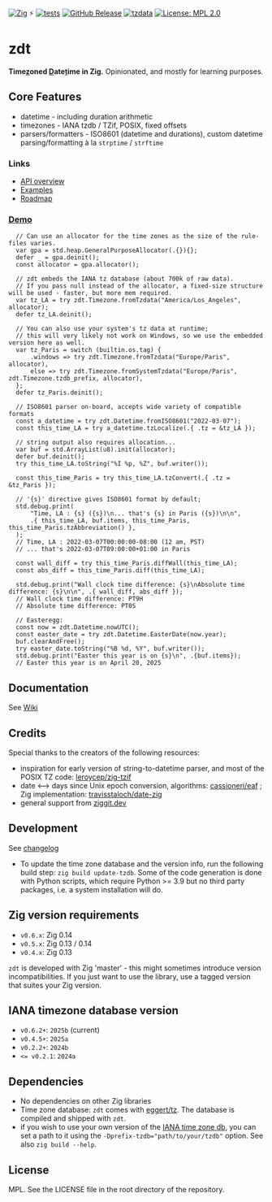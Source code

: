 <!-- -*- coding: utf-8 -*- -->

[![Zig](https://img.shields.io/badge/-Zig-F7A41D?style=flat&logo=zig&logoColor=white)](https://ziglang.org/) ⚡ [![tests](https://github.com/FObersteiner/zdt/actions/workflows/zdt-tests.yml/badge.svg)](https://github.com/FObersteiner/zdt/actions/workflows/zdt-tests.yml)  [![GitHub Release](https://img.shields.io/github/v/release/FObersteiner/zdt)](https://github.com/FObersteiner/zdt/releases)  [![tzdata](https://img.shields.io/badge/tzdata-2025b-blue)](https://www.iana.org/time-zones)  [![License: MPL 2.0](https://img.shields.io/badge/License-MPL_2.0-brightgreen.svg)](https://github.com/FObersteiner/zdt/blob/master/LICENSE)

# zdt

**Time<ins>z</ins>oned <ins>D</ins>ate<ins>t</ins>ime in Zig.** Opinionated, and mostly for learning purposes.

## Core Features

- datetime - including duration arithmetic
- timezones - IANA tzdb / TZif, POSIX, fixed offsets
- parsers/formatters - ISO8601 (datetime and durations), custom datetime parsing/formatting à la `strptime` / `strftime`

### Links

- [API overview](https://github.com/FObersteiner/zdt/wiki/API-overview)
- [Examples](https://github.com/FObersteiner/zdt/tree/master/examples)
- [Roadmap](https://github.com/FObersteiner/zdt/wiki/Roadmap)

### [Demo](https://github.com/FObersteiner/zdt/blob/master/examples/demo.zig)

```zig
  // Can use an allocator for the time zones as the size of the rule-files varies.
  var gpa = std.heap.GeneralPurposeAllocator(.{}){};
  defer _ = gpa.deinit();
  const allocator = gpa.allocator();

  // zdt embeds the IANA tz database (about 700k of raw data).
  // If you pass null instead of the allocator, a fixed-size structure will be used - faster, but more mem required.
  var tz_LA = try zdt.Timezone.fromTzdata("America/Los_Angeles", allocator);
  defer tz_LA.deinit();

  // You can also use your system's tz data at runtime;
  // this will very likely not work on Windows, so we use the embedded version here as well.
  var tz_Paris = switch (builtin.os.tag) {
      .windows => try zdt.Timezone.fromTzdata("Europe/Paris", allocator),
      else => try zdt.Timezone.fromSystemTzdata("Europe/Paris", zdt.Timezone.tzdb_prefix, allocator),
  };
  defer tz_Paris.deinit();

  // ISO8601 parser on-board, accepts wide variety of compatible formats
  const a_datetime = try zdt.Datetime.fromISO8601("2022-03-07");
  const this_time_LA = try a_datetime.tzLocalize(.{ .tz = &tz_LA });

  // string output also requires allocation...
  var buf = std.ArrayList(u8).init(allocator);
  defer buf.deinit();
  try this_time_LA.toString("%I %p, %Z", buf.writer());

  const this_time_Paris = try this_time_LA.tzConvert(.{ .tz = &tz_Paris });

  // '{s}' directive gives ISO8601 format by default;
  std.debug.print(
      "Time, LA : {s} ({s})\n... that's {s} in Paris ({s})\n\n",
      .{ this_time_LA, buf.items, this_time_Paris, this_time_Paris.tzAbbreviation() },
  );
  // Time, LA : 2022-03-07T00:00:00-08:00 (12 am, PST)
  // ... that's 2022-03-07T09:00:00+01:00 in Paris

  const wall_diff = try this_time_Paris.diffWall(this_time_LA);
  const abs_diff = this_time_Paris.diff(this_time_LA);

  std.debug.print("Wall clock time difference: {s}\nAbsolute time difference: {s}\n\n", .{ wall_diff, abs_diff });
  // Wall clock time difference: PT9H
  // Absolute time difference: PT0S

  // Easteregg:
  const now = zdt.Datetime.nowUTC();
  const easter_date = try zdt.Datetime.EasterDate(now.year);
  buf.clearAndFree();
  try easter_date.toString("%B %d, %Y", buf.writer());
  std.debug.print("Easter this year is on {s}\n", .{buf.items});
  // Easter this year is on April 20, 2025
```

## Documentation

See [Wiki](https://github.com/FObersteiner/zdt/wiki)

## Credits

Special thanks to the creators of the following resources:

- inspiration for early version of string-to-datetime parser, and most of the POSIX TZ code: [leroycep/zig-tzif](https://github.com/leroycep/zig-tzif)
- date <--> days since Unix epoch conversion, algorithms: [cassioneri/eaf](https://github.com/cassioneri/eaf) ; Zig implementation: [travisstaloch/date-zig](https://github.com/travisstaloch/date-zig)
- general support from [ziggit.dev](https://ziggit.dev/)

## Development

See [changelog](https://github.com/FObersteiner/zdt/blob/master/CHANGELOG.md)

- To update the time zone database and the version info, run the following build step: `zig build update-tzdb`. Some of the code generation is done with Python scripts, which require Python >= 3.9 but no third party packages, i.e. a system installation will do.

## Zig version requirements

- `v0.6.x`: Zig 0.14
- `v0.5.x`: Zig 0.13 / 0.14
- `v0.4.x`: Zig 0.13

`zdt` is developed with Zig 'master' - this might sometimes introduce version incompatibilities. If you just want to use the library, use a tagged version that suites your Zig version.

## IANA timezone database version

- `v0.6.2+`: `2025b` (current)
- `v0.4.5+`: `2025a`
- `v0.2.2+`: `2024b`
- `<= v0.2.1`: `2024a`

## Dependencies

- No dependencies on other Zig libraries
- Time zone database: `zdt` comes with [eggert/tz](https://github.com/eggert/tz). The database is compiled and shipped with `zdt`.
- if you wish to use your own version of the [IANA time zone db](https://www.iana.org/time-zones), you can set a path to it using the `-Dprefix-tzdb="path/to/your/tzdb"` option. See also `zig build --help`.

## License

MPL. See the LICENSE file in the root directory of the repository.
